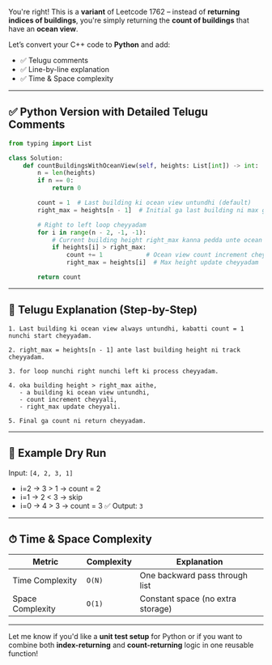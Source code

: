 You're right! This is a **variant** of Leetcode 1762 – instead of **returning indices of buildings**, you're simply returning the **count of buildings** that have an **ocean view**.

Let’s convert your C++ code to **Python** and add:

* ✅ Telugu comments
* ✅ Line-by-line explanation
* ✅ Time & Space complexity

---

## ✅ Python Version with Detailed Telugu Comments

```python
from typing import List

class Solution:
    def countBuildingsWithOceanView(self, heights: List[int]) -> int:
        n = len(heights)
        if n == 0:
            return 0

        count = 1  # Last building ki ocean view untundhi (default)
        right_max = heights[n - 1]  # Initial ga last building ni max ga consider cheyyadam

        # Right to left loop cheyyadam
        for i in range(n - 2, -1, -1):
            # Current building height right_max kanna pedda unte ocean view untundhi
            if heights[i] > right_max:
                count += 1            # Ocean view count increment cheyyadam
                right_max = heights[i]  # Max height update cheyyadam

        return count
```

---

## 🧠 Telugu Explanation (Step-by-Step)

```text
1. Last building ki ocean view always untundhi, kabatti count = 1 nunchi start cheyyadam.

2. right_max = heights[n - 1] ante last building height ni track cheyyadam.

3. for loop nunchi right nunchi left ki process cheyyadam.

4. oka building height > right_max aithe,
   - a building ki ocean view untundhi,
   - count increment cheyyali,
   - right_max update cheyyali.

5. Final ga count ni return cheyyadam.
```

---

## 🧪 Example Dry Run

Input: `[4, 2, 3, 1]`

* i=2 → 3 > 1 → count = 2
* i=1 → 2 < 3 → skip
* i=0 → 4 > 3 → count = 3
  ✅ Output: `3`

---

## ⏱ Time & Space Complexity

| Metric           | Complexity | Explanation                       |
| ---------------- | ---------- | --------------------------------- |
| Time Complexity  | `O(N)`     | One backward pass through list    |
| Space Complexity | `O(1)`     | Constant space (no extra storage) |

---

Let me know if you'd like a **unit test setup** for Python or if you want to combine both **index-returning** and **count-returning** logic in one reusable function!
